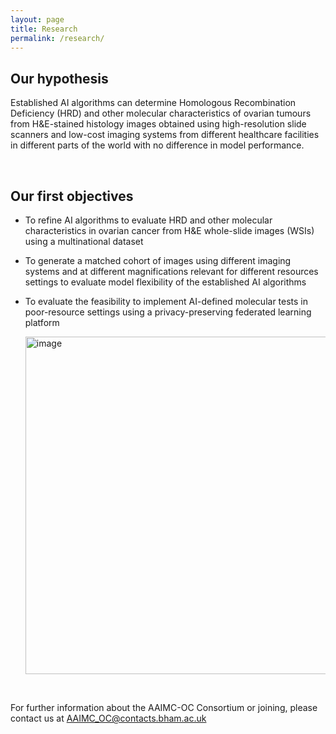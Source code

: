 ```yaml
---
layout: page
title: Research
permalink: /research/
---
```


## Our hypothesis

Established AI algorithms can determine Homologous Recombination Deficiency (HRD) and other molecular characteristics of ovarian tumours from H&E-stained histology images obtained using high-resolution slide scanners and low-cost imaging systems from different healthcare facilities in different parts of the world with no difference in model performance.

<br>

## Our first objectives

- To refine AI algorithms to evaluate HRD and other molecular characteristics in ovarian cancer from H&E whole-slide images (WSIs) using a multinational dataset
- To generate a matched cohort of images using different imaging systems and at different magnifications relevant for different resources settings to evaluate model flexibility of the established AI algorithms
- To evaluate the feasibility to implement AI-defined molecular tests in poor-resource settings using a privacy-preserving federated learning platform

  <img width="540" alt="image" src="https://github.com/user-attachments/assets/b5f0eb5b-95e0-48cf-ab77-6531811d7dbe" />
  
<br>

For further information about the AAIMC-OC Consortium or joining, please contact us at AAIMC_OC@contacts.bham.ac.uk

